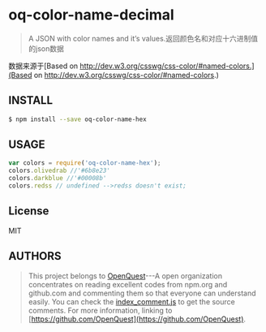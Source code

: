 # oq-color-name-decimal

> A JSON with color names and it’s values.返回颜色名和对应十六进制值的json数据

数据来源于[Based on http://dev.w3.org/csswg/css-color/#named-colors.](Based on http://dev.w3.org/csswg/css-color/#named-colors.)

## INSTALL
```sh
$ npm install --save oq-color-name-hex
```
## USAGE
```js
var colors = require('oq-color-name-hex');
colors.olivedrab //'#6b8e23'
colors.darkblue //'#00008b'
colors.redss // undefined -->redss doesn't exist;
```
## License

MIT

## AUTHORS
> This project belongs to [OpenQuest](https://github.com/OpenQuest)---A open organization concentrates on reading excellent codes from npm.org and github.com and commenting them so that everyone can understand easily.
> You can check the [index_comment.js](./index_comment.js) to get the source comments.
> For more information, linking to [https://github.com/OpenQuest](https://github.com/OpenQuest).